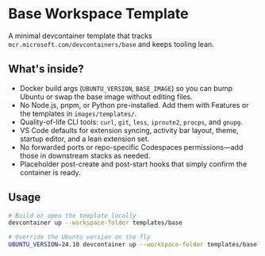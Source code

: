 # Base Workspace Template

A minimal devcontainer template that tracks `mcr.microsoft.com/devcontainers/base` and keeps tooling lean.

## What's inside?

- Docker build args (`UBUNTU_VERSION`, `BASE_IMAGE`) so you can bump Ubuntu or swap the base image without editing files.
- No Node.js, pnpm, or Python pre-installed. Add them with Features or the templates in `images/templates/`.
- Quality-of-life CLI tools: `curl`, `git`, `less`, `iproute2`, `procps`, and `gnupg`.
- VS Code defaults for extension syncing, activity bar layout, theme, startup editor, and a lean extension set.
- No forwarded ports or repo-specific Codespaces permissions—add those in downstream stacks as needed.
- Placeholder post-create and post-start hooks that simply confirm the container is ready.

## Usage

```bash
# Build or open the template locally
devcontainer up --workspace-folder templates/base

# Override the Ubuntu version on the fly
UBUNTU_VERSION=24.10 devcontainer up --workspace-folder templates/base
```
